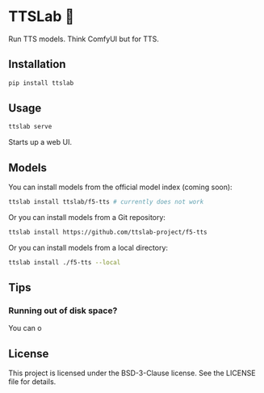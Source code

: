 # TTSLab 🔬

Run TTS models. Think ComfyUI but for TTS.

## Installation

```bash
pip install ttslab
```

## Usage

```bash
ttslab serve
```

Starts up a web UI.

## Models

You can install models from the official model index (coming soon):

```bash
ttslab install ttslab/f5-tts # currently does not work
```

Or you can install models from a Git repository:

```bash
ttslab install https://github.com/ttslab-project/f5-tts
```

Or you can install models from a local directory:

```bash
ttslab install ./f5-tts --local
```

## Tips

### Running out of disk space?

You can o

## License

This project is licensed under the BSD-3-Clause license. See the LICENSE file for details.